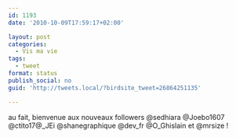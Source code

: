 ```yaml
---
id: 1193
date: '2010-10-09T17:59:17+02:00'

layout: post
categories:
  - Vis ma vie
tags:
  - tweet
format: status
publish_social: no
guid: 'http://tweets.local/?birdsite_tweet=26864251135'

---
```


au fait, bienvenue aux nouveaux followers @sedhiara @Joebo1607 @ctito17@\_JEi @shanegraphique @dev\_fr @O\_Ghislain et @mrsize !